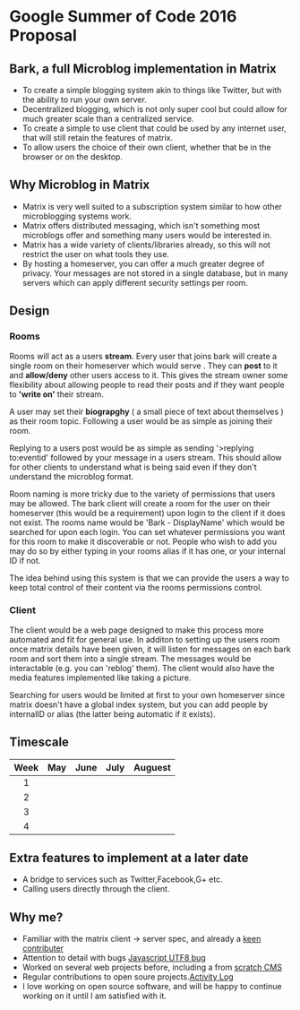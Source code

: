 Google Summer of Code 2016 Proposal
===================================

## Bark, a full Microblog implementation in Matrix

- To create a simple blogging system akin to things like Twitter, but with the ability to run your own server.
- Decentralized blogging, which is not only super cool but could allow for much greater scale than a centralized service.
- To create a simple to use client that could be used by any internet user, that will still retain the features of matrix.
- To allow users the choice of their own client, whether that be in the browser or on the desktop.

## Why Microblog in Matrix

- Matrix is very well suited to a subscription system similar to how other microblogging systems work.
- Matrix offers distributed messaging, which isn't something most microblogs offer and something many users would be interested in.
- Matrix has a wide variety of clients/libraries already, so this will not restrict the user on what tools they use.
- By hosting a homeserver, you can offer a much greater degree of privacy. Your messages are not stored in a single database, but in many servers which can apply different security settings per room.

## Design

### Rooms
Rooms will act as a users **stream**. Every user that joins bark will create a single room on their homeserver which would serve . They can **post** to it and **allow/deny** other users access to it. This gives the stream owner some flexibility about allowing people to read their posts and if they want people to **'write on'** their stream.

A user may set their **biograpghy** ( a small piece of text about themselves ) as their room topic. Following a user would be as simple as joining their room.

Replying to a users post would be as simple as sending '>replying to:eventid' followed by your message in a users stream. This should allow for other clients to understand what is being said even if they don't understand the microblog format.

Room naming is more tricky due to the variety of permissions that users may be allowed. The bark client will create a room for the user on their homeserver (this would be a requirement) upon login to the client if it does not exist. The rooms name would be 'Bark - DisplayName' which would be searched for upon each login. You can set whatever permissions you want for this room to make it discoverable or not. People who wish to add you may do so by either typing in your rooms alias if it has one, or your internal ID if not.

The idea behind using this system is that we can provide the users a way to keep total control of their content via the rooms permissions control.

### Client

The client would be a web page designed to make this process more automated and fit for general use. In additon to setting up the users room once matrix details have been given, it will listen for messages on each bark room and sort them into a single stream. The messages would be interactable (e.g. you can 'reblog' them). The client would also have the media features implemented like taking a picture.

Searching for users would be limited at first to your own homeserver since matrix doesn't have a global index system, but you can add people by internalID or alias (the latter being automatic if it exists).

## Timescale
|Week    | May           | June          | July  | Auguest |
|:------:|:-------------:|:-------------:|:-----:|:-------:|
|   1    |               |               |       |         |
|   2    |               |               |       |         |
|   3    |               |               |       |         |
|   4    |               |               |       |         |

## Extra features to implement at a later date
 - A bridge to services such as Twitter,Facebook,G+ etc.
 - Calling users directly through the client.
 
## Why me?
- Familiar with the matrix client -> server spec, and already a [keen contributer](https://github.com/matrix-org/matrix-python-sdk/pull/9)
- Attention to detail with bugs [Javascript UTF8 bug](https://github.com/matrix-org/matrix-react-sdk/commit/081a975d2a3b8c63af68c551e09808806821d41b)
- Worked on several web projects before, including a from [scratch CMS](https://github.com/BreadFramework/bread)
- Regular contributions to open soure projects.[Activity Log](https://github.com/Half-Shot?tab=activity)
- I love working on open source software, and will be happy to continue working on it until I am satisfied with it.
